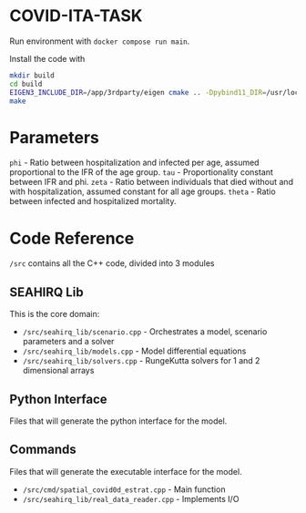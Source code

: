 # COVID-ITA-TASK

Run environment with `docker compose run main`.

Install the code with 

```bash
mkdir build
cd build
EIGEN3_INCLUDE_DIR=/app/3rdparty/eigen cmake .. -Dpybind11_DIR=/usr/local/lib/python3.7/site-packages/pybind11/share/cmake/pybind11
make
```


# Parameters

`phi` - Ratio between hospitalization and infected per age, assumed proportional to the IFR of the age group.
`tau` - Proportionality constant between IFR and phi.
`zeta` - Ratio between individuals that died without and with hospitalization, assumed constant for all age groups.
`theta` - Ratio between infected and hospitalized mortality. 

# Code Reference

`/src` contains all the C++ code, divided into 3 modules

## SEAHIRQ Lib

This is the core domain:

- `/src/seahirq_lib/scenario.cpp` - Orchestrates a model, scenario parameters and a solver 
- `/src/seahirq_lib/models.cpp` - Model differential equations
- `/src/seahirq_lib/solvers.cpp` - RungeKutta solvers for 1 and 2 dimensional arrays

## Python Interface

Files that will generate the python interface for the model.

## Commands

Files that will generate the executable interface for the model.

- `/src/cmd/spatial_covid0d_estrat.cpp` - Main function
- `/src/seahirq_lib/real_data_reader.cpp` - Implements I/O
